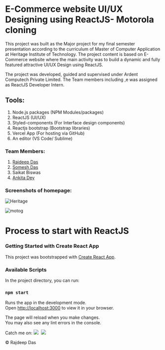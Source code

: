 # E-Commerce website UI/UX Designing using ReactJS- Motorola cloning

This project was built as the Major project for my final semester presentation according to the curriculum of Master of Computer Application at Heritage Institute of Technology. The project content is based on E-Commerce website where the main activity was to build a dynamic and fully featured attractive UI/UX Design using ReactJS. 

The project was developed, guided and supervised under Ardent Computech Private Limited. The Team members including ,e was assigned as ReactJS Developer Intern.

## Tools: 
1. Node.js packages (NPM Modules/packages)
2. ReactJS (UI/UX)
3. Styled-components (For Interface design components)
4. Reactjs bootstrap (Bootstrap libraries)
5. Vercel App (For hosting via GitHub)
6. An editor (VS Code/ Sublime)

### Team Members:

1. [Rajdeep Das](https://github.com/Rajspeaks)
2. [Somesh Das](https://github.com/@somesh99-code)
3. Saikat Biswas
4. [Ankita Dey](https://github.com/@ankd24)

### Screenshots of homepage:

![Heritage](https://user-images.githubusercontent.com/44817007/188267853-5fd76679-b057-4a45-a186-719d3ace30a6.png)

![motog](https://user-images.githubusercontent.com/44817007/188267984-2b0b24b4-758c-4126-9123-8944104b9377.jpeg)



# Process to start with ReactJS

### Getting Started with Create React App

This project was bootstrapped with [Create React App](https://github.com/facebook/create-react-app).

### Available Scripts

In the project directory, you can run:

### `npm start`

Runs the app in the development mode.\
Open [http://localhost:3000](http://localhost:3000) to view it in your browser.

The page will reload when you make changes.\
You may also see any lint errors in the console.

Catch me on: <code><a href="https://linkedin.com/in/itsrajdeepdas"><img src="https://img.shields.io/badge/LinkedIn-0077B5?style=for-the-badge&logo=linkedin&logoColor=white"></a></code>&nbsp;
<code><a href="https://twitter.com/itsrajdeepdas"><img src="https://img.shields.io/badge/Twitter-1DA1F2?style=for-the-badge&logo=twitter&logoColor=white"></a></code>&nbsp;


&copy; Rajdeep Das
